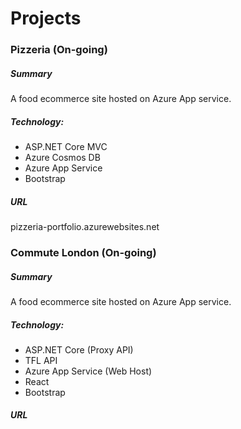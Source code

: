 # Projects

### Pizzeria (On-going)
##### Summary
A food ecommerce site hosted on Azure App service.

##### Technology:
- ASP.NET Core MVC
- Azure Cosmos DB
- Azure App Service
- Bootstrap

##### URL
pizzeria-portfolio.azurewebsites.net
 
### Commute London (On-going)
##### Summary
A food ecommerce site hosted on Azure App service.

##### Technology:
- ASP.NET Core (Proxy API)
- TFL API
- Azure App Service (Web Host)
- React
- Bootstrap

##### URL
